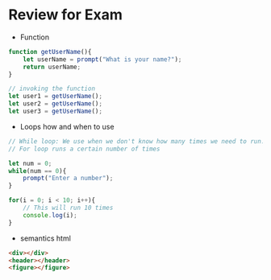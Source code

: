 # Review for Exam

- Function

```javascript
function getUserName(){
    let userName = prompt("What is your name?");
    return userName;
}

// invoking the function
let user1 = getUserName();
let user2 = getUserName();
let user3 = getUserName();
```

- Loops how and when to use

```javascript
// While loop: We use when we don't know how many times we need to run.
// For loop runs a certain number of times

let num = 0;
while(num == 0){
    prompt("Enter a number");
}

for(i = 0; i < 10; i++){
    // This will run 10 times
    console.log(i);
}
```

- semantics html

```html
<div></div>
<header></header>
<figure></figure>

```
